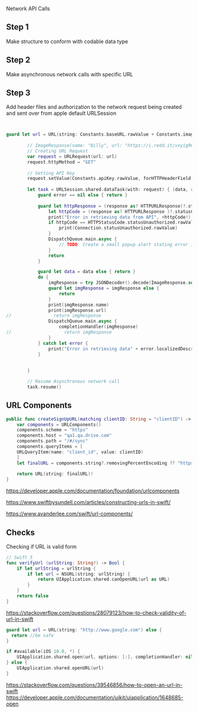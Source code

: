 Network API Calls



## Step 1

Make structure to conform with codable data type


## Step 2
Make asynchronous network calls with specific URL

## Step 3
Add header files and authorization to the network request being created and sent over from apple default URLSession



```swift


guard let url = URL(string: Constants.baseURL.rawValue + Constants.image.rawValue + value) else { return  }
        
        // ImageResponse(name: "Billy", url: "https://i.redd.it/vxyig96zgfh61.png", type: "png", width: 400, height: 400)
        // Creating URL Request
        var request = URLRequest(url: url)
        request.httpMethod = "GET"
        
        // Setting API Key
        request.setValue(Constants.apiKey.rawValue, forHTTPHeaderField: Constants.apiHeader.rawValue)
        
        let task = URLSession.shared.dataTask(with: request) { (data, response, error) in
            guard error == nil else { return }
            
            guard let httpResponse = (response as? HTTPURLResponse)?.statusCode, httpResponse == HTTPStatusCode.statusSuccess.rawValue else {
                let httpCode = (response as? HTTPURLResponse )?.statusCode
                print("Error in retrieving data from API", +httpCode!)
                if httpCode == HTTPStatusCode.statusUnauthorized.rawValue {
                    print(Connection.statusUnauthorized.rawValue)
                }
                DispatchQueue.main.async {
                    // TODO: Create a small popup alert stating error in retrieving data so the user is informed with the process.
                }
                return
            }

            guard let data = data else { return }
            do {
                imgResponse = try JSONDecoder().decode(ImageResponse.self, from: data)
                guard let imgResponse = imgResponse else {
                    return
                }
                print(imgResponse.name)
                print(imgResponse.url)
//                return imgResponse
                DispatchQueue.main.async {
                    completionHandler(imgResponse)
//                    return imgResponse
                }
            } catch let error {
                print("Error in retrieving data" + error.localizedDescription)
            }
            
            
        }

        // Resume Asynchronous network call
        task.resume()


```


## URL Components

```swift
public func createSignUpURL(matching clientID: String = "clientID") -> URL {
	var components = URLComponents()
	components.scheme = "https"
	components.host = "qa1.qa.drive.com"
	components.path = "/#/sync"
	components.queryItems = [
	URLQueryItem(name: "client_id", value: clientID)
	]
	let finalURL = components.string?.removingPercentEncoding ?? "https://qa1.qa.drive.com/#/sync?client_id=clientID"
	
	return URL(string: finalURL)!
}
```


https://developer.apple.com/documentation/foundation/urlcomponents

https://www.swiftbysundell.com/articles/constructing-urls-in-swift/

https://www.avanderlee.com/swift/url-components/



## Checks

Checking if URL is valid form

```swift
// Swift 5
func verifyUrl (urlString: String?) -> Bool {
    if let urlString = urlString {
        if let url = NSURL(string: urlString) {
            return UIApplication.shared.canOpenURL(url as URL)
        }
    }
    return false
}
```

https://stackoverflow.com/questions/28079123/how-to-check-validity-of-url-in-swift

```swift
guard let url = URL(string: "http://www.google.com") else {
  return //be safe
}

if #available(iOS 10.0, *) {
    UIApplication.shared.open(url, options: [:], completionHandler: nil)
} else {
    UIApplication.shared.openURL(url)
}
```

https://stackoverflow.com/questions/39546856/how-to-open-an-url-in-swift
https://developer.apple.com/documentation/uikit/uiapplication/1648685-open